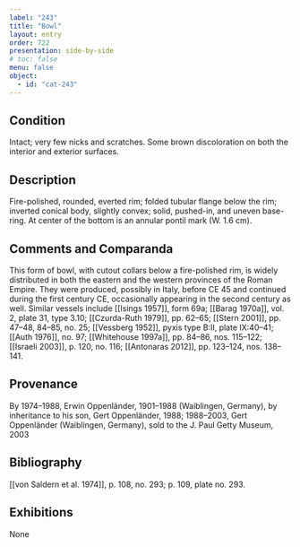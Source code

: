 ```yaml
---
label: "243"
title: "Bowl"
layout: entry
order: 722
presentation: side-by-side
# toc: false
menu: false
object:
  - id: "cat-243"
---
```


## Condition

Intact; very few nicks and scratches. Some brown discoloration on both the interior and exterior surfaces.

## Description

Fire-polished, rounded, everted rim; folded tubular flange below the rim; inverted conical body, slightly convex; solid, pushed-in, and uneven base-ring. At center of the bottom is an annular pontil mark (W. 1.6 cm).

## Comments and Comparanda

This form of bowl, with cutout collars below a fire-polished rim, is widely distributed in both the eastern and the western provinces of the Roman Empire. They were produced, possibly in Italy, before CE 45 and continued during the first century CE, occasionally appearing in the second century as well. Similar vessels include [[Isings 1957]], form 69a; [[Barag 1970a]], vol. 2, plate 31, type 3.10; [[Czurda-Ruth 1979]], pp. 62–65; [[Stern 2001]], pp. 47–48, 84–85, no. 25; [[Vessberg 1952]], pyxis type B:II, plate IX:40–41; [[Auth 1976]], no. 97; [[Whitehouse 1997a]], pp. 84–86, nos. 115–122; [[Israeli 2003]], p. 120, no. 116; [[Antonaras 2012]], pp. 123–124, nos. 138–141.

## Provenance

By 1974–1988, Erwin Oppenländer, 1901–1988 (Waiblingen, Germany), by inheritance to his son, Gert Oppenländer, 1988; 1988–2003, Gert Oppenländer (Waiblingen, Germany), sold to the J. Paul Getty Museum, 2003

## Bibliography

[[von Saldern et al. 1974]], p. 108, no. 293; p. 109, plate no. 293.

## Exhibitions

None